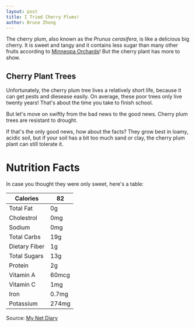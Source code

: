 ```yaml
---
layout: post
title: I Tried Cherry Plums!
author: Bruno Zhong
---
```


The cherry plum, also known as the *Prunus cerasifera*, is like a delicious big cherry. It is sweet and tangy and it contains less sugar than many other fruits according to [Minneopa Orchards](https://minnetonkaorchards.com/cherry-plums/)! But the cherry plant has more to show.

## Cherry Plant Trees

Unfortunately, the cherry plum tree lives a relatively short life, because it can get pests and diesease easily. On average, these poor trees only live twenty years! That's about the time you take to finish school.

But let's move on swiftly from the bad news to the good news. Cherry plum trees are resistant to drought.

If that's the only good news, how about the facts? They grow best in loamy, acidic soil, but if your soil has a bit too much sand or clay, the cherry plum plant can still tolerate it.

# Nutrition Facts

In case you thought they were only sweet, here's a table:

**Calories** | **82** 
---|---
Total Fat | 0g
Cholestrol | 0mg
Sodium | 0mg
Total Carbs | 19g 
Dietary Fiber | 1g
Total Sugars | 13g
Protein | 2g
Vitamin A | 60mcg
Vitamin C | 1mg
Iron | 0.7mg
Potassium | 274mg

Source: [My Net Diary](https://www.mynetdiary.com/food/calories-in-cherry-plum-by-verry-serving-22746499-0.html)
